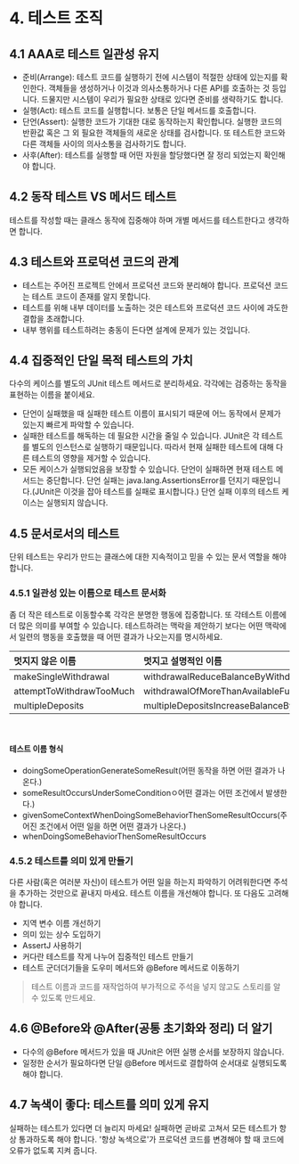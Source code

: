 # 4. 테스트 조직

## 4.1 AAA로 테스트 일관성 유지
- 준비(Arrange): 테스트 코드를 실행하기 전에 시스템이 적절한 상태에 있는지를 확인한다. 객체들을 생성하거나 이것과 의사소통하거나 다른 API를 호출하는 것 등입니다. 드물지만 시스템이 우리가 필요한 상태로 있다면 준비를 생략하기도 합니다.
- 실행(Act): 테스트 코드를 실행합니다. 보통은 단일 메서드를 호출합니다.
- 단언(Assert): 실행한 코드가 기대한 대로 동작하는지 확인합니다. 실행한 코드의 반환값 혹은 그 외 필요한 객체들의 새로운 상태를 검사합니다. 또 테스트한 코드와 다른 객체들 사이의 의사소통을 검사하기도 합니다.
- 사후(After): 테스트를 실행할 때 어떤 자원을 할당했다면 잘 정리 되었는지 확인해야 합니다.

## 4.2 동작 테스트 VS 메서드 테스트
테스트를 작성할 때는 클래스 동작에 집중해야 하며 개별 메서드를 테스트한다고 생각하면 합니다.

## 4.3 테스트와 프로덕션 코드의 관계
- 테스트는 주어진 프로젝트 안에서 프로덕션 코드와 분리해야 합니다. 프로덕션 코드는 테스트 코드이 존재를 알지 못합니다.
- 테스트를 위해 내부 데이터를 노출하는 것은 테스트와 프로덕션 코드 사이에 과도한 결합을 초래합니다.
- 내부 행위를 테스트하려는 충동이 든다면 설계에 문제가 있는 것입니다.

## 4.4 집중적인 단일 목적 테스트의 가치
다수의 케이스를 별도의 JUnit 테스트 메서드로 분리하세요. 각각에는 검증하는 동작을 표현하는 이름을 붙이세요.
- 단언이 실패했을 때 실패한 테스트 이름이 표시되기 때문에 어느 동작에서 문제가 있는지 빠르게 파악할 수 있습니다.
- 실패한 테스트를 해독하는 데 필요한 시간을 줄일 수 있습니다. JUnit은 각 테스트를 별도의 인스턴스로 실행하기 때문입니다. 따라서 현재 실패한 테스트에 대해 다른 테스트의 영향을 제거할 수 있습니다.
- 모든 케이스가 실행되었음을 보장할 수 있습니다. 단언이 실패하면 현재 테스트 메서드는 중단합니다. 단언 실패는 java.lang.AssertionsError를 던지기 때문입니다.(JUnit은 이것을 잡아 테스트를 실패로 표시합니다.) 단언 실패 이후의 테스트 케이스는 실행되지 않습니다.

## 4.5 문서로서의 테스트
단위 테스트는 우리가 만드는 클래스에 대한 지속적이고 믿을 수 있는 문서 역할을 해야 합니다.
### 4.5.1 일관성 있는 이름으로 테스트 문서화
좀 더 작은 테스트로 이동할수록 각각은 분명한 행동에 집중합니다. 또 각테스트 이름에 더 많은 의미를 부여할 수 있습니다. 테스트하려는 맥락을 제안하기 보다는 어떤 맥락에서 일련의 행동을 호출했을 때 어떤 결과가 나오는지를 명시하세요.

멋지지 않은 이름 | 멋지고 설명적인 이름
|:---|:---|
makeSingleWithdrawal | withdrawalReduceBalanceByWithdrawnAmount
attemptToWithdrawTooMuch | withdrawalOfMoreThanAvailableFundsGeneratesError
multipleDeposits | multipleDepositsIncreaseBalanceBySumOfDeposits

<br>

#### 테스트 이름 형식
- doingSomeOperationGenerateSomeResult(어떤 동작을 하면 어떤 결과가 나온다.)
- someResultOccursUnderSomeConditionㅇ어떤 결과는 어떤 조건에서 발생한다.)
- givenSomeContextWhenDoingSomeBehaviorThenSomeResultOccurs(주어진 조건에서 어떤 일을 하면 어떤 결과가 나온다.)
- whenDoingSomeBehaviorThenSomeResultOccurs

### 4.5.2 테스트를 의미 있게 만들기
다른 사람(혹은 여러분 자신)이 테스트가 어떤 일을 하는지 파악하기 어려워한다면 주석을 추가하는 것만으로 끝내지 마세요. 테스트 이름을 개선해야 합니다. 또 다음도 고려해야 합니다.
- 지역 변수 이름 개선하기
- 의미 있는 상수 도입하기
- AssertJ 사용하기
- 커다란 테스트를 작게 나누어 집중적인 테스트 만들기
- 테스트 군더더기들을 도우미 메서드와 @Before 메서드로 이동하기
> 테스트 이름과 코드를 재작업하여 부가적으로 주석을 넣지 않고도 스토리를 알 수 있도록 만드세요.

## 4.6 @Before와 @After(공통 초기화와 정리) 더 알기
- 다수의 @Before 메서드가 있을 때 JUnit은 어떤 실행 순서를 보장하지 않습니다.
- 일정한 순서가 필요하다면 단일 @Before 메서드로 결합하여 순서대로 실행되도록 해야 합니다.

## 4.7 녹색이 좋다: 테스트를 의미 있게 유지
실패하는 테스트가 있다면 더 늘리지 마세요! 실패하면 곧바로 고쳐서 모든 테스트가 항상 통과하도록 해야 합니다. '항상 녹색으로'가 프로덕션 코드를 변경해야 할 때 코드에 오류가 없도록 지켜 줍니다.
